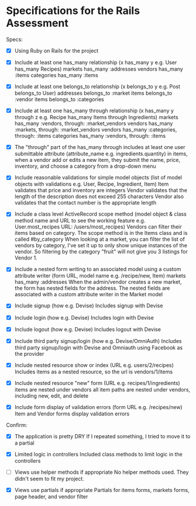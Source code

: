 # Specifications for the Rails Assessment

Specs:
- [x] Using Ruby on Rails for the project
- [X] Include at least one has_many relationship (x has_many y e.g. User has_many Recipes)
markets has_many :addresses
vendors has_many :items
categories has_many :items

- [X] Include at least one belongs_to relationship (x belongs_to y e.g. Post belongs_to User)
addresses belongs_to :market
items belongs_to :vendor
items belongs_to :categories

- [X] Include at least one has_many through relationship (x has_many y through z e.g. Recipe has_many Items through Ingredients)
markets has_many :vendors, through: :market_vendors
vendors has_many :markets, through: :market_vendors
vendors has_many :categories, through: :items
categories has_many :vendors, through: :items

- [X] The "through" part of the has_many through includes at least one user submittable attribute (attribute_name e.g. ingredients.quantity)
in items, when a vendor add or edits a new item, they submit the name, price, inventory, and choose a category from a drop-down menu

- [X] Include reasonable validations for simple model objects (list of model objects with validations e.g. User, Recipe, Ingredient, Item)
Item validates that price and inventory are integers
Vendor validates that the length of the description does not exceed 255 characters
Vendor also validates that the contact number is the appropriate length

- [X] Include a class level ActiveRecord scope method (model object & class method name and URL to see the working feature e.g. User.most_recipes URL: /users/most_recipes)
Vendors can filter their items based on category. The scope method is in the Items class and is called #by_category
When looking at a market, you can filter the list of vendors by category, I've set it up to only show unique instances of the vendor. So filtering by the category "fruit" will not give you 3 listings for Vendor 1.

- [X] Include a nested form writing to an associated model using a custom attribute writer (form URL, model name e.g. /recipe/new, Item)
markets has_many :addresses
When the admin/vendor creates a new market, the form has nested fields for the address. The nested fields are associated with a custom attribute writer in the Market model

- [X] Include signup (how e.g. Devise)
Includes signup with Devise

- [X] Include login (how e.g. Devise)
Includes login with Devise

- [X] Include logout (how e.g. Devise)
Includes logout with Devise

- [X] Include third party signup/login (how e.g. Devise/OmniAuth)
Includes third party signup/login with Devise and Omniauth using Facebook as the provider

- [X] Include nested resource show or index (URL e.g. users/2/recipes)
Includes items as a nested resource, so the url is vendors/1/items

- [X] Include nested resource "new" form (URL e.g. recipes/1/ingredients)
items are nested under vendors
all item paths are nested under vendors, including new, edit, and delete

- [X] Include form display of validation errors (form URL e.g. /recipes/new)
Item and Vendor forms display validation errors

Confirm:
- [X] The application is pretty DRY
If I repeated something, I tried to move it to a partial

- [X] Limited logic in controllers
Included class methods to limit logic in the controllers

- [ ] Views use helper methods if appropriate
No helper methods used. They didn't seem to fit my project.

- [X] Views use partials if appropriate
Partials for items forms, markets forms, page header, and vendor filter
